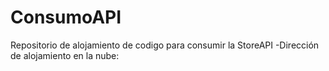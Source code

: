 # ConsumoAPI
Repositorio de alojamiento de codigo para consumir la StoreAPI
-Dirección de alojamiento en la nube: 
